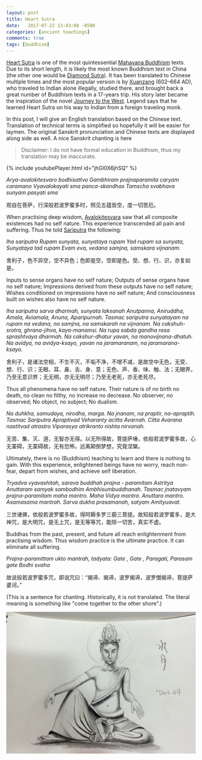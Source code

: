 ```yaml
---
layout: post
title: Heart Sutra
date:   2017-07-22 13:43:08 -0500
categories: [ancient teachings]
comments: true
tags: [buddhism]
---
```


[Heart Sutra](https://en.wikipedia.org/wiki/Heart_Sutra) is one of the most
quintessential [Mahayana Buddhism](https://en.wikipedia.org/wiki/Mahayana) texts. Due to its short length, it is likely
the most known Buddhism text in China (the other one would be [Diamond Sutra](https://en.wikipedia.org/wiki/Diamond_Sutra)).
It has been translated to Chinese multiple times and the most popular
version is by [Xuanzang](https://en.wikipedia.org/wiki/Xuanzang) (602–664 AD),
who traveled to Indian alone illegally, studied there, and brought back a
great number of Buddhism texts in a 17-years trip.  His story later became
the inspiration of the novel [Journey to the West](https://en.wikipedia.org/wiki/Journey_to_the_West).
Legend says that he learned Heart Sutra on his way to Indian from a foreign traveling monk.

In this post, I will give an English translation based on the Chinese text.
Translation of technical terms is simplified so hopefully it will be easier for laymen.
The original Sanskrit pronunciation and Chinese texts are displayed along side
as well. A nice Sanskrit chanting is here

> Disclaimer: I do not have formal education in Buddhism, thus my translation may be inaccurate.

{% include youtubePlayer.html id="jhGI0X6jhSQ" %}

*Arya-avalokitesvaro bodhisattvo Gambhiram prajnaparamita caryam caramano Vyavalokayati sma panca-skandhas Tamscha svabhava sunyam pasyati sma*

观自在菩萨，行深般若波罗蜜多时，照见五蕴皆空，度一切苦厄。

When practising deep wisdom, [Avalokitesvara](https://en.wikipedia.org/wiki/Avalokite%C5%9Bvara) saw that all composite existences had no self nature.
This experience transcended all pain and suffering.
Thus he told [Sariputra](https://en.wikipedia.org/wiki/Sariputta) the following:

*Iha sariputra Rupam sunyata, sunyataya rupam Yad rupam sa sunyata, Sunyataya tad rupam Evam eva, vedana samjna, samskara vijnanam.*

舍利子，色不异空，空不异色；色即是空，空即是色。受、想、行、识，亦复如是。

Inputs to sense organs have no self nature; Outputs of sense organs have no self nature; Impressions derived from these outputs have no self nature;
Wishes conditioned on impressions have no self nature; And consciousness built on wishes also have no self nature.

*Iha sariputra sarva dharmah, sunyata laksanah Anutpanna, Aniruddha, Amala, Aviamala, Anuna, Aparipurnah. Tasmac sariputra sunyatayam na rupam na vedana, na samjna, na samskarah na vijnanam. Na cakshuh-srotra, ghrana-jihva, kaya-manamsi.  Na rupa sabda gandha rasa sprashtvaya dharmah. Na cakshur-dhatur yavan, na manovijnana-dhatuh. Na avidya, na avidya-ksayo, yavan na jaramaranam, na jaramarana-ksayo.*

舍利子，是诸法空相，不生不灭，不垢不净，不增不减，是故空中无色，无受、想、行、识；无眼、耳、鼻、舌、身、意；无色、声、香、味、触、法；无眼界，乃至无意识界；无无明，亦无无明尽；乃至无老死，亦无老死尽。

Thus all phenomena have no self nature.
Their nature is of no birth no death, no clean no filthy, no increase no decrease.
No observer, no observed; No object, no subject; No dualism.

*Na duhkha, samudaya, nirodha, marga. Na jnanam, na praptir, na-apraptih. Tasmac Sariputra Apraptivad Veharanty acitta Avarnah. Citta Avarana nastitvad atrastro Viparasya atrikranto nishta nirvanah.*

无苦、集、灭、道，无智亦无得。以无所得故，菩提萨埵，依般若波罗蜜多故，心无罣碍，无罣碍故，无有恐怖，远离颠倒梦想，究竟涅槃。

Ultimately, there is no (Buddhism) teaching to learn and there is nothing to gain. With this experience, enlightened beings have no worry, reach non-fear, depart from wishes, and achieve self liberation.

*Tryadva vyavashitah, sarava buddhah prajna - paramitam Astritya Anuttaram samyak sambodhim Ambhisumbuddhanah. Tasmac jnatavyam prajna-paramitam maha mantro. Maha Vidya mantra. Anuttara mantro. Asamasama mantrah. Sarva dukha prasamanah, satyam Amityuavat.*

三世诸佛，依般若波罗蜜多故，得阿耨多罗三藐三菩提。故知般若波罗蜜多，是大神咒，是大明咒，是无上咒，是无等等咒，能除一切苦，真实不虚。

Buddhas from the past, present, and future all reach enlightenment from practising wisdom.
Thus wisdom practice is the ultimate practice. It can eliminate all suffering.

*Prajna-paramittam ukto mantrah, tadyata: Gate , Gate , Paragati, Parasam gate  Bodhi svaha*

故说般若波罗蜜多咒，即说咒曰：“揭谛、揭谛，波罗揭谛，波罗僧揭谛，菩提萨婆诃。”

(This is a sentence for chanting. Historically, it is not translated.
The literal meaning is something like "come together to the other shore".)

<img src='/assets/ava.jpeg'>

